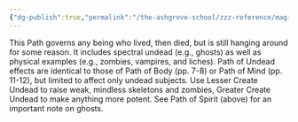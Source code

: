 ```yaml
---
{"dg-publish":true,"permalink":"/the-ashgrove-school/zzz-reference/magic/path-of-undead/"}
---
```


This Path governs any being who lived, then died, but is still hanging around for some reason. It includes spectral undead (e.g., ghosts) as well as physical examples (e.g., zombies, vampires, and liches). Path of Undead effects are identical to those of Path of Body (pp. 7-8) or Path of Mind (pp. 11-12), but limited to affect only undead subjects. Use Lesser Create Undead to raise weak, mindless skeletons and zombies, Greater Create Undead to make anything more potent. See Path of Spirit (above) for an important note on ghosts.